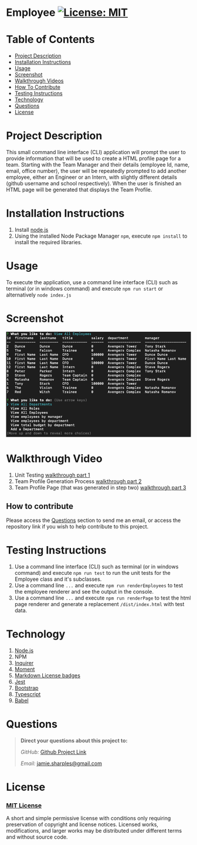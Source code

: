 # Employee     [![License: MIT](https://img.shields.io/badge/License-MIT-yellow.svg)](https://opensource.org/licenses/MIT)

# Table of Contents
- [Project Description](#project-description)
- [Installation Instructions](#installation-instructions)
- [Usage](#usage)
- [Screenshot](#screenshot)
- [Walkthrough Videos](#walkthrough-video)  
- [How To Contribute](#how-to-contribute)
- [Testing Instructions](#testing-instructions)
- [Technology](#technology)
- [Questions](#questions)
- [License](#license)


# Project Description
This small command line interface (CLI) application will prompt the user to provide information that will be used to create a HTML
profile page for a team.  Starting with the Team Manager and their details (employee Id, name, email, office number), the user will
be repeatedly prompted to add another employee, either an Engineer or an Intern, with slightly different details (github username and school respectively).
When the user is finished an HTML page will be generated that displays the Team Profile.

# Installation Instructions

1.  Install [node.js](http://nodejs.org)
2.  Using the installed Node Package Manager `npm`, execute `npm install` to install the required libraries.


# Usage

To execute the application, use a command line interface (CLI) such as terminal (or in windows command) and execute `npm run start` or alternatively `node index.js`


# Screenshot

![screenshot](./dist/img/screenshot.png)

# Walkthrough Video

1.  Unit Testing  [walkthrough part 1](https://drive.google.com/file/d/1-oK6Xb5BSsQx2W11IBQ1Cy3Dvn80cxBB/view)
2.  Team Profile Generation Process [walkthrough part 2](https://drive.google.com/file/d/1m9UDnPNW076lJxg8-3GgiFK9iNss1f1f/view)
3.  Team Profile Page (that was generated in step two) [walkthrough part 3](https://drive.google.com/file/d/1WKsoUJymRndscLCjkvQJNJyVkWHgBBYx/view)

## How to contribute

Please access the [Questions](#questions) section to send me an email, or access the repository link if you wish to help contribute to this project.

# Testing Instructions

1.  Use a command line interface (CLI) such as terminal (or in windows command) and execute `npm run test` to run the unit tests for the Employee class and it's subclasses.
2.  Use a command line `...` and execute `npm run renderEmployees` to test the employee renderer and see the output in the console.
3.  Use a command line `...` and execute `npm run renderPage` to test the html page renderer and generate a replacement `/dist/index.html` with test data.

# Technology

1. [Node.js](http://nodejs.org)
2. NPM
3. [Inquirer](https://npmjs.com/package/inquirer)
4. [Moment](https://npmjs.com/package/moment)
5. [Markdown License badges](https://gist.github.com/lukas-h/2a5d00690736b4c3a7ba)
6. [Jest](https://jestjs.io/)
7. [Bootstrap](https://getbootstrap.com/)
8. [Typescript](https://www.typescriptlang.org/)
9. [Babel](https://babeljs.io/)


# Questions

>  **Direct your questions about this project to:**
>
>  *GitHub:* [Github Project Link](https://github.com/jsharples777/week-13-homework)
>
>  *Email:* [jamie.sharples@gmail.com](mailto:jamie.sharples@gmail.com)

# License

### [MIT License](https://opensource.org/licenses/MIT)
A short and simple permissive license with conditions only requiring preservation of copyright and license notices. Licensed works, modifications, and larger works may be distributed under different terms and without source code.